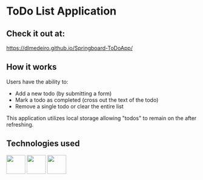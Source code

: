 # ToDo List Application

## Check it out at: 
https://dlmedeiro.github.io/Springboard-ToDoApp/

## How it works

Users have the ability to:

* Add a new todo (by submitting a form)
* Mark a todo as completed (cross out the text of the todo)
* Remove a single todo or clear the entire list

This application utilizes local storage allowing "todos" to remain on the after refreshing.

## Technologies used

<img src="https://cdn.jsdelivr.net/gh/devicons/devicon/icons/html5/html5-original.svg" height = 50px width=50px/> <img src="https://cdn.jsdelivr.net/gh/devicons/devicon/icons/css3/css3-original.svg" height = 50px width=50px/> <img src="https://cdn.jsdelivr.net/gh/devicons/devicon/icons/javascript/javascript-original.svg" height = 50px width=50px/>
